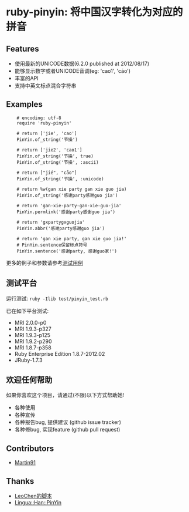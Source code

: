 # ruby-pinyin: 将中国汉字转化为对应的拼音

## Features

* 使用最新的UNICODE数据(6.2.0 published at 2012/08/17)
* 能够显示数字或者UNICODE音调(eg: 'cao1', 'cāo')
* 丰富的API
* 支持中英文标点混合字符串

## Examples

        # encoding: utf-8
        require 'ruby-pinyin'

        # return ['jie', 'cao']
        PinYin.of_string('节操')

        # return ['jie2', 'cao1']
        PinYin.of_string('节操', true)
        PinYin.of_string('节操', :ascii)

        # return ["jié", "cāo"]
        PinYin.of_string('节操', :unicode)

        # return %w(gan xie party gan xie guo jia)
        PinYin.of_string('感谢party感谢guo jia')

        # return 'gan-xie-party-gan-xie-guo-jia'
        PinYin.permlink('感谢party感谢guo jia')

        # return 'gxpartygxguojia'
        PinYin.abbr('感谢party感谢guo jia')

        # return 'gan xie party, gan xie guo jia!'
        # PinYin.sentence保留标点符号
        PinYin.sentence('感谢party, 感谢guo家!')

更多的例子和参数请参考[测试用例](https://github.com/janx/ruby-pinyin/blob/master/test/pinyin_test.rb)

## 测试平台 ##

运行测试: `ruby -Ilib test/pinyin_test.rb`

已在如下平台测试:

* MRI 2.0.0-p0
* MRI 1.9.3-p327
* MRI 1.9.3-p125
* MRI 1.9.2-p290
* MRI 1.8.7-p358
* Ruby Enterprise Edition 1.8.7-2012.02
* JRuby-1.7.3

## 欢迎任何帮助 ##

如果你喜欢这个项目，请通过(不限)以下方式帮助她!

* 各种使用
* 各种宣传
* 各种报告bug, 提供建议  (github issue tracker)
* 各种修bug, 实现feature (github pull request)

## Contributors ##

* [Martin91](https://github.com/Martin91)

## Thanks ##

* [LeoChen的脚本](http://www.upulife.com/leo/?p=260)
* [Lingua::Han::PinYin](http://www.fayland.org/journal/Han-PinYin.html)
